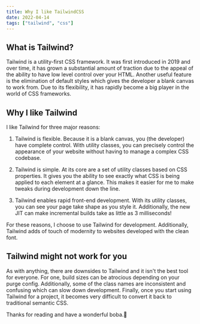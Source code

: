 ```yaml
---
title: Why I like TailwindCSS
date: 2022-04-14
tags: ["tailwind", "css"]
---
```


## What is Tailwind?

Tailwind is a utility-first CSS framework. It was first introduced in 2019 and over time, it has grown a substantial amount of traction due to the appeal of the ability to have low level control over your HTML. Another useful feature is the elimination of default styles which gives the developer a blank canvas to work from. Due to its flexibility, it has rapidly become a big player in the world of CSS frameworks.

## Why I like Tailwind

I like Tailwind for three major reasons:

1. Tailwind is flexible.
   Because it is a blank canvas, you (the developer) have complete control. With utility classes, you can precisely control the appearance of your website without having to manage a complex CSS codebase.

2. Tailwind is simple.
   At its core are a set of utility classes based on CSS properties. It gives you the ability to see exactly what CSS is being applied to each element at a glance. This makes it easier for me to make tweaks during development down the line.

3. Tailwind enables rapid front-end development.
   With its utility classes, you can see your page take shape as you style it. Additionally, the new JIT can make incremental builds take as little as 3 milliseconds!

For these reasons, I choose to use Tailwind for development. Additionally, Tailwind adds of touch of modernity to websites developed with the clean font.

## Tailwind might not work for you

As with anything, there are downsides to Tailwind and it isn't the best tool for everyone. For one, build sizes can be atrocious depending on your purge config. Additionally, some of the class names are inconsistent and confusing which can slow down development. Finally, once you start using Tailwind for a project, it becomes very difficult to convert it back to traditional semantic CSS.

Thanks for reading and have a wonderful boba.🧋

